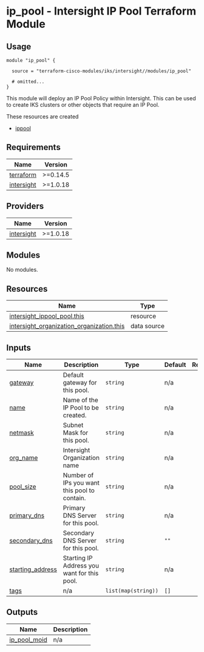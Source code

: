 # ip_pool - Intersight IP Pool Terraform Module

## Usage

```hcl
module "ip_pool" {

  source = "terraform-cisco-modules/iks/intersight//modules/ip_pool"

  # omitted...
}
```

This module will deploy an IP Pool Policy within Intersight.  This can be used to create IKS clusters or other objects that require an IP Pool.  


These resources are created

* [ippool](https://registry.terraform.io/providers/CiscoDevNet/intersight/latest/docs/resources/ippool_pool)

<!-- BEGINNING OF PRE-COMMIT-TERRAFORM DOCS HOOK -->
## Requirements

| Name | Version |
|------|---------|
| <a name="requirement_terraform"></a> [terraform](#requirement\_terraform) | >=0.14.5 |
| <a name="requirement_intersight"></a> [intersight](#requirement\_intersight) | >=1.0.18 |

## Providers

| Name | Version |
|------|---------|
| <a name="provider_intersight"></a> [intersight](#provider\_intersight) | >=1.0.18 |

## Modules

No modules.

## Resources

| Name | Type |
|------|------|
| [intersight_ippool_pool.this](https://registry.terraform.io/providers/CiscoDevNet/intersight/latest/docs/resources/ippool_pool) | resource |
| [intersight_organization_organization.this](https://registry.terraform.io/providers/CiscoDevNet/intersight/latest/docs/data-sources/organization_organization) | data source |

## Inputs

| Name | Description | Type | Default | Required |
|------|-------------|------|---------|:--------:|
| <a name="input_gateway"></a> [gateway](#input\_gateway) | Default gateway for this pool. | `string` | n/a | yes |
| <a name="input_name"></a> [name](#input\_name) | Name of the IP Pool to be created. | `string` | n/a | yes |
| <a name="input_netmask"></a> [netmask](#input\_netmask) | Subnet Mask for this pool. | `string` | n/a | yes |
| <a name="input_org_name"></a> [org\_name](#input\_org\_name) | Intersight Organization name | `string` | n/a | yes |
| <a name="input_pool_size"></a> [pool\_size](#input\_pool\_size) | Number of IPs you want this pool to contain. | `string` | n/a | yes |
| <a name="input_primary_dns"></a> [primary\_dns](#input\_primary\_dns) | Primary DNS Server for this pool. | `string` | n/a | yes |
| <a name="input_secondary_dns"></a> [secondary\_dns](#input\_secondary\_dns) | Secondary DNS Server for this pool. | `string` | `""` | no |
| <a name="input_starting_address"></a> [starting\_address](#input\_starting\_address) | Starting IP Address you want for this pool. | `string` | n/a | yes |
| <a name="input_tags"></a> [tags](#input\_tags) | n/a | `list(map(string))` | `[]` | no |

## Outputs

| Name | Description |
|------|-------------|
| <a name="output_ip_pool_moid"></a> [ip\_pool\_moid](#output\_ip\_pool\_moid) | n/a |
<!-- END OF PRE-COMMIT-TERRAFORM DOCS HOOK -->